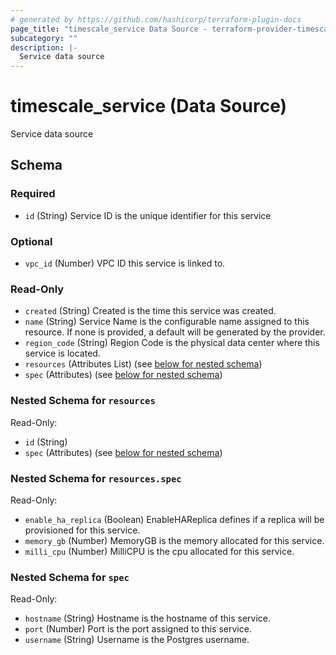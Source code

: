 ```yaml
---
# generated by https://github.com/hashicorp/terraform-plugin-docs
page_title: "timescale_service Data Source - terraform-provider-timescale"
subcategory: ""
description: |-
  Service data source
---
```


# timescale_service (Data Source)

Service data source



<!-- schema generated by tfplugindocs -->
## Schema

### Required

- `id` (String) Service ID is the unique identifier for this service

### Optional

- `vpc_id` (Number) VPC ID this service is linked to.

### Read-Only

- `created` (String) Created is the time this service was created.
- `name` (String) Service Name is the configurable name assigned to this resource. If none is provided, a default will be generated by the provider.
- `region_code` (String) Region Code is the physical data center where this service is located.
- `resources` (Attributes List) (see [below for nested schema](#nestedatt--resources))
- `spec` (Attributes) (see [below for nested schema](#nestedatt--spec))

<a id="nestedatt--resources"></a>
### Nested Schema for `resources`

Read-Only:

- `id` (String)
- `spec` (Attributes) (see [below for nested schema](#nestedatt--resources--spec))

<a id="nestedatt--resources--spec"></a>
### Nested Schema for `resources.spec`

Read-Only:

- `enable_ha_replica` (Boolean) EnableHAReplica defines if a replica will be provisioned for this service.
- `memory_gb` (Number) MemoryGB is the memory allocated for this service.
- `milli_cpu` (Number) MilliCPU is the cpu allocated for this service.



<a id="nestedatt--spec"></a>
### Nested Schema for `spec`

Read-Only:

- `hostname` (String) Hostname is the hostname of this service.
- `port` (Number) Port is the port assigned to this service.
- `username` (String) Username is the Postgres username.
